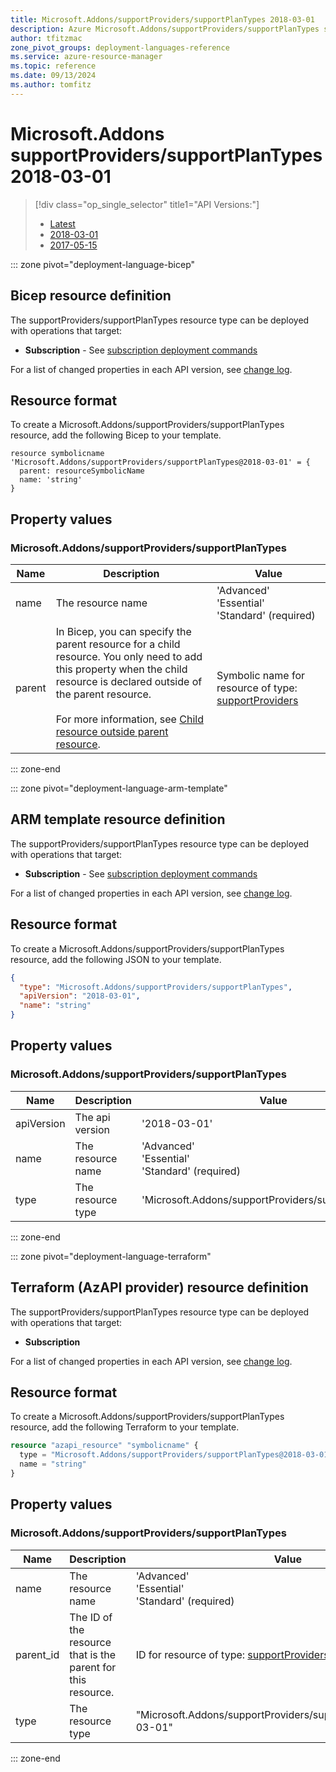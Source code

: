 ```yaml
---
title: Microsoft.Addons/supportProviders/supportPlanTypes 2018-03-01
description: Azure Microsoft.Addons/supportProviders/supportPlanTypes syntax and properties to use in Azure Resource Manager templates for deploying the resource. API version 2018-03-01
author: tfitzmac
zone_pivot_groups: deployment-languages-reference
ms.service: azure-resource-manager
ms.topic: reference
ms.date: 09/13/2024
ms.author: tomfitz
---
```

# Microsoft.Addons supportProviders/supportPlanTypes 2018-03-01

> [!div class="op_single_selector" title1="API Versions:"]
> - [Latest](../../supportproviders/supportplantypes.md)
> - [2018-03-01](../../2018-03-01/supportproviders/supportplantypes.md)
> - [2017-05-15](../../2017-05-15/supportproviders/supportplantypes.md)


::: zone pivot="deployment-language-bicep"

## Bicep resource definition

The supportProviders/supportPlanTypes resource type can be deployed with operations that target: 

* **Subscription** - See [subscription deployment commands](/azure/azure-resource-manager/bicep/deploy-to-subscription)

For a list of changed properties in each API version, see [change log](~/microsoft.addons/change-log/supportproviders/supportplantypes.md).

## Resource format

To create a Microsoft.Addons/supportProviders/supportPlanTypes resource, add the following Bicep to your template.

```bicep
resource symbolicname 'Microsoft.Addons/supportProviders/supportPlanTypes@2018-03-01' = {
  parent: resourceSymbolicName
  name: 'string'
}
```
## Property values

### Microsoft.Addons/supportProviders/supportPlanTypes

| Name | Description | Value |
| ---- | ----------- | ------------ |
| name | The resource name | 'Advanced'<br />'Essential'<br />'Standard' (required) |
| parent | In Bicep, you can specify the parent resource for a child resource. You only need to add this property when the child resource is declared outside of the parent resource.<br /><br />For more information, see [Child resource outside parent resource](/azure/azure-resource-manager/bicep/child-resource-name-type#outside-parent-resource). | Symbolic name for resource of type: [supportProviders](~/microsoft.addons/supportproviders.md) |



::: zone-end

::: zone pivot="deployment-language-arm-template"

## ARM template resource definition

The supportProviders/supportPlanTypes resource type can be deployed with operations that target: 

* **Subscription** - See [subscription deployment commands](/azure/azure-resource-manager/templates/deploy-to-subscription)

For a list of changed properties in each API version, see [change log](~/microsoft.addons/change-log/supportproviders/supportplantypes.md).

## Resource format

To create a Microsoft.Addons/supportProviders/supportPlanTypes resource, add the following JSON to your template.

```json
{
  "type": "Microsoft.Addons/supportProviders/supportPlanTypes",
  "apiVersion": "2018-03-01",
  "name": "string"
}
```
## Property values

### Microsoft.Addons/supportProviders/supportPlanTypes

| Name | Description | Value |
| ---- | ----------- | ------------ |
| apiVersion | The api version | '2018-03-01' |
| name | The resource name | 'Advanced'<br />'Essential'<br />'Standard' (required) |
| type | The resource type | 'Microsoft.Addons/supportProviders/supportPlanTypes' |



::: zone-end

::: zone pivot="deployment-language-terraform"

## Terraform (AzAPI provider) resource definition

The supportProviders/supportPlanTypes resource type can be deployed with operations that target: 

* **Subscription**

For a list of changed properties in each API version, see [change log](~/microsoft.addons/change-log/supportproviders/supportplantypes.md).

## Resource format

To create a Microsoft.Addons/supportProviders/supportPlanTypes resource, add the following Terraform to your template.

```terraform
resource "azapi_resource" "symbolicname" {
  type = "Microsoft.Addons/supportProviders/supportPlanTypes@2018-03-01"
  name = "string"
}
```
## Property values

### Microsoft.Addons/supportProviders/supportPlanTypes

| Name | Description | Value |
| ---- | ----------- | ------------ |
| name | The resource name | 'Advanced'<br />'Essential'<br />'Standard' (required) |
| parent_id | The ID of the resource that is the parent for this resource. | ID for resource of type: [supportProviders](~/microsoft.addons/supportproviders.md) |
| type | The resource type | "Microsoft.Addons/supportProviders/supportPlanTypes@2018-03-01" |


::: zone-end
